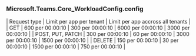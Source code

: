### Microsoft.Teams.Core_WorkloadConfig.config
| Request type | Limit per app per tenant | Limit per app accross all tenants |
| GET | 600 per 00:00:10 | 300 per 00:00:10 | 6000 per 00:00:10 | 3000 per 00:00:10 |
| POST, PUT, PATCH | 300 per 00:00:10 | 60 per 00:00:10 | 3000 per 00:00:10 | 1500 per 00:00:10 |
| DELETE | 150 per 00:00:10 | 30 per 00:00:10 | 1500 per 00:00:10 | 750 per 00:00:10 |
